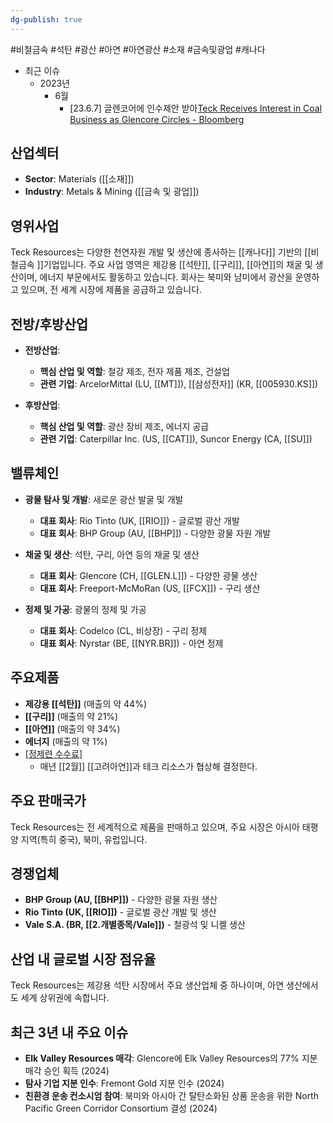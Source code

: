 ```yaml
---
dg-publish: true
---
```

#비철금속 #석탄 #광산 #아연 #아연광산 #소재 #금속및광업 #캐나다


- 최근 이슈
	- 2023년
		- 6월
			- [23.6.7] 글렌코어에 인수제안 받아[Teck Receives Interest in Coal Business as Glencore Circles - Bloomberg](https://www.bloomberg.com/news/articles/2023-06-06/teck-receives-proposals-for-its-coal-business-as-glencore-looms?cmpid%3D=socialflow-twitter-energy&utm_campaign=socialflow-organic&utm_medium=social&utm_content=energy&utm_source=twitter)

## 산업섹터

- **Sector**: Materials ([[소재]])
- **Industry**: Metals & Mining ([[금속 및 광업]])

## 영위사업

Teck Resources는 다양한 천연자원 개발 및 생산에 종사하는 [[캐나다]] 기반의 [[비철금속 ]]기업입니다. 주요 사업 영역은 제강용 [[석탄]], [[구리]], [[아연]]의 채굴 및 생산이며, 에너지 부문에서도 활동하고 있습니다. 회사는 북미와 남미에서 광산을 운영하고 있으며, 전 세계 시장에 제품을 공급하고 있습니다.

## 전방/후방산업

- **전방산업**:
    
    - **핵심 산업 및 역할**: 철강 제조, 전자 제품 제조, 건설업
    - **관련 기업**: ArcelorMittal (LU, [[MT]]), [[삼성전자]] (KR, [[005930.KS]])
    
- **후방산업**:
    
    - **핵심 산업 및 역할**: 광산 장비 제조, 에너지 공급
    - **관련 기업**: Caterpillar Inc. (US, [[CAT]]), Suncor Energy (CA, [[SU]])
    

## 밸류체인

- **광물 탐사 및 개발**: 새로운 광산 발굴 및 개발
    
    - **대표 회사**: Rio Tinto (UK, [[RIO]]) - 글로벌 광산 개발
    - **대표 회사**: BHP Group (AU, [[BHP]]) - 다양한 광물 자원 개발
    
- **채굴 및 생산**: 석탄, 구리, 아연 등의 채굴 및 생산
    
    - **대표 회사**: Glencore (CH, [[GLEN.L]]) - 다양한 광물 생산
    - **대표 회사**: Freeport-McMoRan (US, [[FCX]]) - 구리 생산
    
- **정제 및 가공**: 광물의 정제 및 가공
    
    - **대표 회사**: Codelco (CL, 비상장) - 구리 정제
    - **대표 회사**: Nyrstar (BE, [[NYR.BR]]) - 아연 정제
    

## 주요제품

- **제강용 [[석탄]]** (매출의 약 44%)
- **[[구리]]** (매출의 약 21%)
- **[[아연]]** (매출의 약 34%)
- **에너지** (매출의 약 1%)
- [[정제련 수수료]](TC/RCs)
	- 매년 [[2월]] [[고려아연]]과 테크 리소스가 협상해 결정한다.

## 주요 판매국가

Teck Resources는 전 세계적으로 제품을 판매하고 있으며, 주요 시장은 아시아 태평양 지역(특히 중국), 북미, 유럽입니다.

## 경쟁업체

- **BHP Group (AU, [[BHP]])** - 다양한 광물 자원 생산
- **Rio Tinto (UK, [[RIO]])** - 글로벌 광산 개발 및 생산
- **Vale S.A. (BR, [[2.개별종목/Vale]])** - 철광석 및 니켈 생산

## 산업 내 글로벌 시장 점유율

Teck Resources는 제강용 석탄 시장에서 주요 생산업체 중 하나이며, 아연 생산에서도 세계 상위권에 속합니다.

## 최근 3년 내 주요 이슈

- **Elk Valley Resources 매각**: Glencore에 Elk Valley Resources의 77% 지분 매각 승인 획득 (2024)
- **탐사 기업 지분 인수**: Fremont Gold 지분 인수 (2024)
- **친환경 운송 컨소시엄 참여**: 북미와 아시아 간 탈탄소화된 상품 운송을 위한 North Pacific Green Corridor Consortium 결성 (2024)